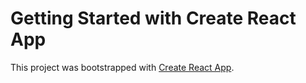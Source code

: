 # Getting Started with Create React App

This project was bootstrapped with [Create React App](https://github.com/facebook/create-react-app).

#